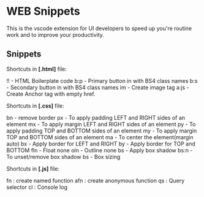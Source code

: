 # WEB Snippets

This is the vscode extension for UI developers to speed up you're routine work and to improve your productivity.

## Snippets
Shortcuts in **[.html]** file:

!!   - HTML Boilerplate code
b:p  - Primary button in with BS4 class names
b:s  - Secondary button in with BS4 class names
im   - Create image tag
a:js - Create Anchor tag with empty href.


Shortcuts in **[.css]** file:

bn   - remove border
px   - To apply padding LEFT and RIGHT sides of an element
mx   - To apply margin LEFT and RIGHT sides of an element
py   - To apply padding TOP and BOTTOM sides of an element
my   - To apply margin TOP and BOTTOM sides of an element
ma   - To center the element(margin auto)
bx   - Apply border for LEFT and RIGHT
by   - Apply border for TOP and BOTTOM
fln  - Float none
oln  - Outline none
bs   - Apply box shadow
bs:n - To unset/remove box shadow
bs   - Box sizing


Shortcuts in **[.js]** file:

fn  : create named function
afn : create anonymous function
qs  : Query selector
cl  : Console log